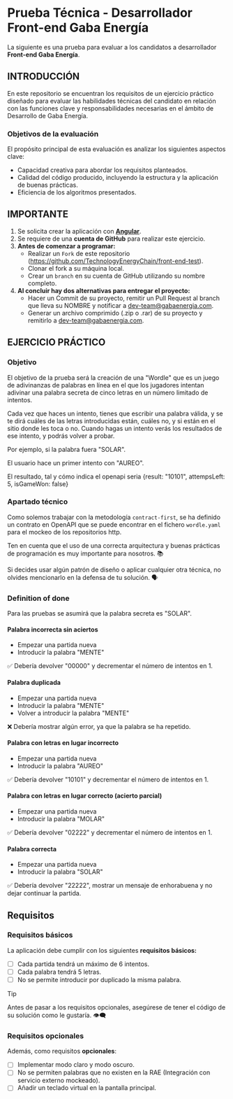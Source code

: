 # Prueba Técnica - Desarrollador Front-end Gaba Energía
La siguiente es una prueba para evaluar a los candidatos a desarrollador **Front-end Gaba Energía**.

## INTRODUCCIÓN
En este repositorio se encuentran los requisitos de un ejercicio práctico diseñado para evaluar las habilidades técnicas del candidato en relación con las funciones clave y responsabilidades necesarias en el ámbito de Desarrollo de Gaba Energía.

### Objetivos de la evaluación
El propósito principal de esta evaluación es analizar los siguientes aspectos clave:
  + Capacidad creativa para abordar los requisitos planteados.
  + Calidad del código producido, incluyendo la estructura y la aplicación de buenas prácticas.
  + Eficiencia de los algoritmos presentados.

## IMPORTANTE
1. Se solicita crear la aplicación con **[Angular](https://angular.io/)**.
1. Se requiere de una **cuenta de GitHub** para realizar este ejercicio.
1. **Antes de comenzar a programar:**
    * Realizar un `Fork` de este repositorio (https://github.com/TechnologyEnergyChain/front-end-test).
    * Clonar el fork a su máquina local.
    * Crear un `branch` en su cuenta de GitHub utilizando su nombre completo.
2. **Al concluir hay dos alternativas para entregar el proyecto:**
    * Hacer un Commit de su proyecto, remitir un Pull Request al branch que lleva su NOMBRE y notificar a dev-team@gabaenergia.com.
    * Generar un archivo comprimido (.zip o .rar) de su proyecto y remitirlo a dev-team@gabaenergia.com.

## EJERCICIO PRÁCTICO
### Objetivo
El objetivo de la prueba será la creación de una "Wordle" que es un juego de adivinanzas de palabras en línea en el que los jugadores intentan adivinar una palabra secreta de cinco letras en un número limitado de intentos.

Cada vez que haces un intento, tienes que escribir una palabra válida, y se te dirá cuáles de las letras introducidas están, cuáles no, y si están en el sitio donde les toca o no. Cuando hagas un intento verás los resultados de ese intento, y podrás volver a probar.

Por ejemplo, si la palabra fuera "SOLAR".

El usuario hace un primer intento con "AUREO".

El resultado, tal y cómo indica el openapi seria {result: "10101", attempsLeft: 5, isGameWon: false}

### Apartado técnico
Como solemos trabajar con la metodología `contract-first`, se ha definido un contrato en OpenAPI que se puede encontrar en el fichero `wordle.yaml` para el mockeo de los repositorios http.

Ten en cuenta que el uso de una correcta arquitectura y buenas prácticas de programación es muy importante para nosotros. :books:

Si decides usar algún patrón de diseño o aplicar cualquier otra técnica, no olvides mencionarlo en la defensa de tu solución. :speaking_head:

### Definition of done
Para las pruebas se asumirá que la palabra secreta es "SOLAR".

#### Palabra incorrecta sin aciertos
- Empezar una partida nueva
- Introducir la palabra "MENTE" 

✅ Debería devolver "00000" y decrementar el número de intentos en 1.

#### Palabra duplicada
- Empezar una partida nueva
- Introducir la palabra "MENTE"
- Volver a introducir la palabra "MENTE"

❌ Debería mostrar algún error, ya que la palabra se ha repetido.

#### Palabra con letras en lugar incorrecto
- Empezar una partida nueva
- Introducir la palabra "AUREO"

✅ Debería devolver "10101" y decrementar el número de intentos en 1.

#### Palabra con letras en lugar correcto (acierto parcial)
- Empezar una partida nueva
- Introducir la palabra "MOLAR"

✅ Debería devolver "02222" y decrementar el número de intentos en 1.

#### Palabra correcta
- Empezar una partida nueva
- Introducir la palabra "SOLAR"

✅ Debería devolver "22222", mostrar un mensaje de enhorabuena y no dejar continuar la partida.

## Requisitos
### Requisitos básicos

La aplicación debe cumplir con los siguientes **requisitos básicos:**
- [ ]  Cada partida tendrá un máximo de 6 intentos.
- [ ]  Cada palabra tendrá 5 letras.
- [ ]  No se permite introducir por duplicado la misma palabra.

> [!TIP]
> Antes de pasar a los requisitos opcionales, asegúrese de tener el código de su solución como le gustaría. :eye_speech_bubble:

### Requisitos opcionales
Además, como requisitos **opcionales**:
- [ ] Implementar modo claro y modo oscuro.
- [ ] No se permiten palabras que no existen en la RAE (Integración con servicio externo mockeado).
- [ ] Añadir un teclado virtual en la pantalla principal.
